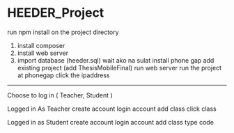 # HEEDER_Project

run npm install on the project directory

1. install composer
2. install web server
3. import database (heeder.sql)
wait ako na  sulat
install phone gap
add existing project (add ThesisMobileFinal)
run web server
run the project at phonegap click the ipaddress
___________________________________

Choose to log in ( Teacher, Student )

Logged in As Teacher
create account
login account
add class
click class

Logged in as Student
create account
login account
add class
type code
